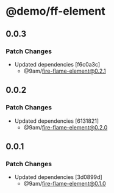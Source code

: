 # @demo/ff-element

## 0.0.3

### Patch Changes

-   Updated dependencies [f6c0a3c]
    -   @9am/fire-flame-element@0.2.1

## 0.0.2

### Patch Changes

-   Updated dependencies [6131821]
    -   @9am/fire-flame-element@0.2.0

## 0.0.1

### Patch Changes

-   Updated dependencies [3d0899d]
    -   @9am/fire-flame-element@0.1.0
